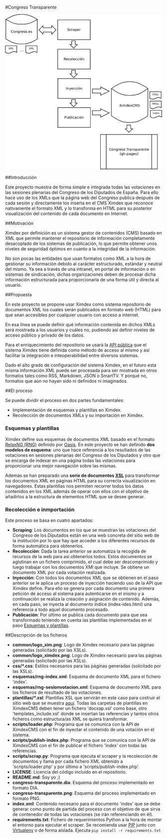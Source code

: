 #Congreso Transparente

![Esquema del proceso implementado para el Congreso Transparente](congreso-transparente.png "Exquema del proceso implementado para el Congreso Transparente")

##Introducción

Este proyecto muestra de forma simple e integrada todas las votaciones en las sesiones plenarias del Congreso de los Diputados de España. Para ello hace uso de los XMLs que la página web del Congreso publica después de cada sesión y directamente los inserta en el CMS Ximdex que reconoce nativamente el formato XML y lo transforma en HTML para su posterior visualización del contenido de cada documento en Internet.

##Motivación

Ximdex por definición es un sistema gestor de contenidos (CMS) basado en XML que permite mantener el repositorio de información completamente desacoplado de los sistemas de publicación, lo que permite obtener unos niveles de seguridad óptimos en cuanto a la integridad de la información.

No son pocas las entidades que usan formatos como XML a la hora de gestionar su información debido al carácter estructurado, estándar y neutral del mismo. Ya sea a través de una intranet, en portal de información o en sistemas de sindicación, dichas organizaciones deben de procesar dicha información estructurada para proporcionarla de una forma útil y directa al usuario.

##Propuesta

En este proyecto se propone usar Ximdex como sistema repositorio de documentos XML los cuales serán publicados en formato web (HTML) para que sean accesibles por cualquier usuario con acceso a internet.

En esa línea se puede definir qué información contenida en dichos XMLs será mostrada a los usuarios y cuáles no, pudiendo así definir niveles de acceso público y privado de los datos.

Para el enriquecimiento del repositorio se usará la [API pública](https://www.google.com/url?q=https%3A%2F%2Fwww.dropbox.com%2Fs%2F2snvtwzviiabtuu%2FXimdex_API_en.pdf&sa=D&sntz=1&usg=AFQjCNHRs5-PgJV_Ayk_rMde53iWQUJKPg "Enlace al documento de la API de Ximdex en PDF") que el sistema Ximdex tiene definida como método de acceso al mismo y así facilitar la integración e inteoperabilidad entre diversos sistemas.

Dado el alto grado de configuración del sistema Ximdex, en el futuro esta misma información XML puede ser procesada para ser mostrada en otros formatos tales como RSS, Markdown, JSON o SmartTV. Y porqué no, formatos que aún no hayan sido ni definidos ni imaginados.

##El proceso

Se puede dividir el proceso en dos partes fundamentales:

- Implementación de esquemas y plantillas en Ximdex.
- Recolección de documentos XMLs y su importación en Ximdex.

### Esquemas y plantillas
Ximdex define sus esquemas de documentos XML basado en el formato [RelaxNG (RNG)](http://relaxng.org/tutorial-20011203.html "Web de  RelaxNG") definido por [Oasis](https://www.oasis-open.org/ "Web de Oasis"). En este proyecto se han definido **dos modelos de esquema**: uno que hace referencia a los resultados de las votaciones en sesiones plenarias del Congreso de los Diputados y otro que se encarga de indexar en una página todas las votaciones para proporcionar una mejor navegación sobre las mismas.

Además se han preparado una **serie de documentos [XSL](http://www.w3.org/Style/XSL/ "Extensible Stylesheet Language")** para transformar los documentos XML en páginas HTML para su correcta visualización en navegadores. Estas plantillas nos permiten recorrer todos los datos contenidos en los XML además de operar con ellos con el objetivo de añadirlos a la estructura de elementos HTML que se desee generar.

### Recolección e inmportación
Este proceso se basa en cuatro apartados:

- **Scraping**: Los documentos en los que se muestran las votaciones del Congreso de los Diputados están en una web concreta del sitio web de la institución por lo que hay que acceder a los diferentes recursos de forma automática para obtenerlos.
- **Recolección**: Dada la tarea anterior se automatiza la recogida de recursos de la web para así obtenerlos todos. Estos documentos se aglutinan en un fichero comprimido, el cual debe ser descomprimido y luego trabajar con los documentos XMl que incluye. Se obtiene un documento XML por cada votación realizada.
- **Inyección**: Con todos los documentos XML que se obtienen en el paso anterior se le aplica un proceso de inyección haciendo uso de la API que Ximdex define. Para ello se genera por cada documento una primera petición de acceso al sistema para autenticarse en el mismo y a continuación se realiza la creación y asignación de contenido. Además, en cada paso, se inyecta al documento índice (index-ides.html) una referencia a todo aquel documento procesado.
- **Publicación**: Por último se publica cada documento para que sea transformado teniendo en cuenta las plantillas implementadas en el paso [Esquemas y plantillas](#esquemas-y-plantillas).


##Descripción de los ficheros
* **common/logo_xim.png**: Logo de Ximdex necesario para las páginas generadas (solicitado por las XSLs).
* **common/logo_ximdex.png**: Logo de Ximdex necesario para las páginas generadas (solicitado por las XSLs).
* **css/*.css**: Estilos necesarios para las páginas generadas (solicitado por las XSLs).
* **esquemas/rng-index.xml**: Esquema de documento XML para el fichero 'index'.
* **esquemas/rng-sesionvotacion.xml**: Esquema de documento XML para los ficheros de resultado de las votaciones.
* **plantillas/*.xsl**: Plantillas XSL que servirán en este caso para costruir el sitio web que se muestra [aquí](http://ximdex.github.io/congreso-transparente "Web del repositorio"). Todas las carpetas de plantillas en XimdexCMS deben tener un fichero 'docxap.xsl' como base, otro 'templates_include.xsl' donde se insertan las referencias y tantos otros ficheros como estructura/as XML se quiera transformar.
* **scripts/loader.php**: Programa que se comunica con la API de XimdexCMS con el fin de inyectar el contenido de una votación en el sistema.
* **scripts/publish-index.php**: Programa que se comunica con la API de XimdexCMS con el fin de publicar el fichero 'index' con todas las referencias.
* **scripts/scrap.py**: Programa que ejecuta el scraper y la recolección de documentos y llama por cada fichero XML obtenido a 'scripts/loader.php' y por último a 'scripts/publish-index.php'.
* **LICENSE**: Licencia del código incluído en el repositorio.
* **README.md**: Soy yo ;)
* **congreso-transparente.dia**: Esquema del proceso implementado en formato DIA.
* **congreso-transparente.png**: Esquema del proceso implementado en formato PNG.
* **index.xml**: Contenido necesario para el documento 'index' que se debe generar como punto de partida del proceso con el objetivo de que sirva de contenedor de todas las votaciones (se irán referenciando en él).
* **requirements.txt**: Fichero de requerimientos Python a la hora de montar el entorno para ejecutar el scraper. Se recomienda usar [PIP](https://pypi.python.org/pypi/pip "Página del proyecto PIP") junto con [Virtualenv](https://pypi.python.org/pypi/virtualenv "Página del proyecto Virtualenv") o de forma aislada. Ejecuta ``pip install -r requirements.txt``
